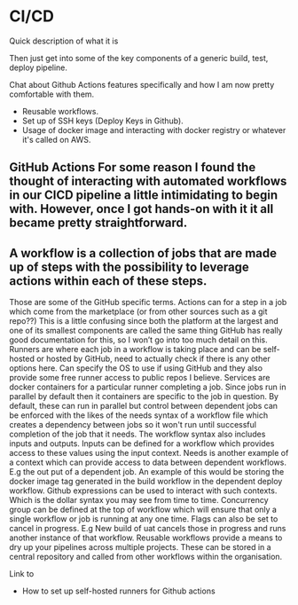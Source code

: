 # CI/CD

Quick description of what it is

Then just get into some of the key components of a generic build, test, deploy pipeline.

Chat about Github Actions features specifically and how I am now pretty comfortable with them.

- Reusable workflows.
- Set up of SSH keys (Deploy Keys in Github).
- Usage of docker image and interacting with docker registry or whatever it's called on AWS.

GitHub Actions
For some reason I found the thought of interacting with automated workflows in our CICD pipeline a little intimidating to begin with. However, once I got hands-on with it it all became pretty straightforward.
----
A workflow is a collection of jobs that are made up of steps with the possibility to leverage actions within each of these steps.
-------
Those are some of the GitHub specific terms. 
Actions can for a step in a job which come from the marketplace (or from other sources such as a git repo??) This is a little confusing since both the platform at the largest and one of its smallest components are called the same thing
GitHub has really good documentation for this, so I won’t go into too much detail on this.
Runners are where each job in a workflow is taking place and can be self-hosted or hosted by GitHub, need to actually check if there is any other options here. Can specify the OS to use if using GitHub and they also provide some free runner access to public repos I believe.
Services are docker containers for a particular runner completing a job. Since jobs run in parallel by default then it containers are specific to the job in question.
By default, these can run in parallel but control between dependent jobs can be enforced with the likes of the needs syntax of a workflow file which creates a dependency between jobs so it won't run until successful completion of the job that it needs.
The workflow syntax also includes inputs and outputs. Inputs can be defined for a workflow which provides access to these values using the input context. Needs is another example of a context which can provide access to data between dependent workflows. E.g the out put of a dependent job.
An example of this would be storing the docker image tag generated in the build workflow in the dependent deploy workflow. 
Github expressions can be used to interact with such contexts. Which is the dollar syntax you may see from time to time.
Concurrency group can be defined at the top of workflow which will ensure that only a single workflow or job is running at any one time. Flags can also be set to cancel in progress. E.g New build of uat cancels those in progress and runs another instance of that workflow.
Reusable workflows provide a means to dry up your pipelines across multiple projects. These can be stored in a central repository and called from other workflows within the organisation.

Link to 
-	How to set up self-hosted runners for Github actions



